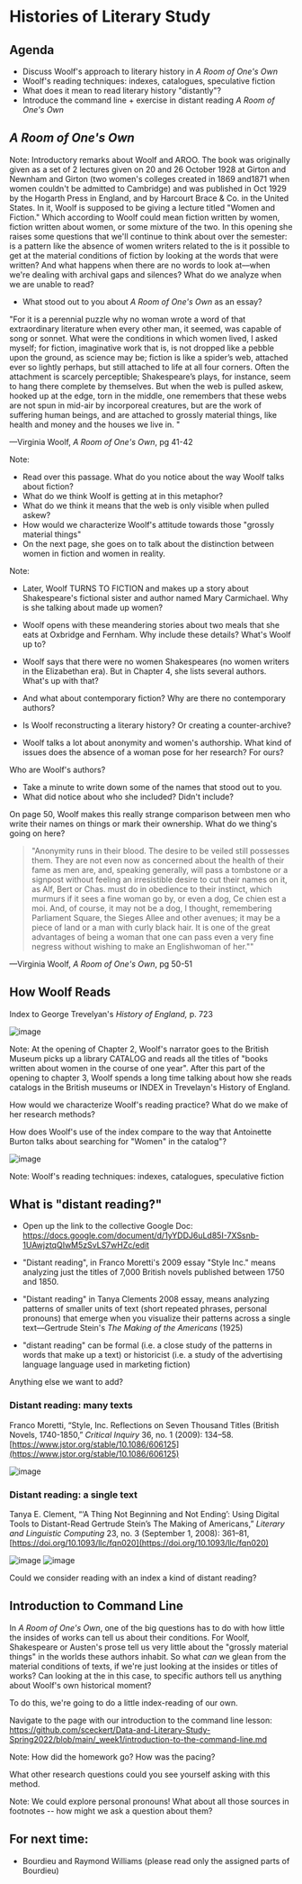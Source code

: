 # Histories of Literary Study



## Agenda

+ Discuss Woolf's approach to literary history in *A Room of One's Own*
+ Woolf's reading techniques: indexes, catalogues, speculative fiction
+ What does it mean to read literary history "distantly"?
+ Introduce the command line + exercise in distant reading *A Room of One's Own*



## *A Room of One's Own* 

Note: Introductory remarks about Woolf and AROO. The book was originally given as a set of 2 lectures given on 20 and 26 October 1928 at Girton and Newnham and Girton (two women's colleges created in 1869 and1871 when women couldn't be admitted to Cambridge) and was published in Oct 1929 by the Hogarth Press in England, and by Harcourt Brace & Co. in the United States. In it, Woolf is supposed to be giving a lecture titled "Women and Fiction." Which according to Woolf could mean fiction written by women, fiction written about women, or some mixture of the two.  In this opening she raises some questions that we'll continue to think about over the semester: is a pattern like the absence of women writers related to the is it possible to get at the material conditions of fiction by looking at the words that were written? And what happens when there are no words to look at––when we're dealing with archival gaps and silences? What do we analyze when we are unable to read? 


+ What stood out to you about *A Room of One's Own* as an essay?


"For it is a perennial puzzle why no woman wrote a word of that extraordinary literature when every other man, it seemed, was capable of song or sonnet.
What were the conditions in which women 
lived, I asked myself; for fiction, imaginative work that is, is not 
dropped like a pebble upon the ground, as science may be; fiction is 
like a spider’s web, attached ever so lightly perhaps, but still attached 
to life at all four corners. Often the attachment is scarcely perceptible; 
Shakespeare’s plays, for instance, seem to hang there complete by 
themselves. But when the web is pulled askew, hooked up at the edge, 
torn in the middle, one remembers that these webs are not spun in 
mid-air by incorporeal creatures, but are the work of suffering human 
beings, and are attached to grossly material things, like health and 
money and the houses we live in. "  

 ––Virginia Woolf, *A Room of One's Own*, pg 41-42

Note:
- Read over this passage. What do you notice about the way Woolf talks about fiction?
- What do we think Woolf is getting at in this metaphor? 
- What do we think it means that the web is only visible when pulled askew?
- How would we characterize Woolf's attitude towards those "grossly material things"
- On the next page, she goes on to talk about the distinction between women in fiction and women in reality.


Note:
+ Later, Woolf TURNS TO FICTION and makes up a story about Shakespeare's fictional sister and author named Mary Carmichael. Why is she talking about made up women? 

+ Woolf opens with these meandering stories about two meals that she eats at Oxbridge and Fernham. Why include these details? What's Woolf up to?

+ Woolf says that there were no women Shakespeares (no women writers in the Elizabethan era). But in Chapter 4, she lists several authors. What's up with that?

+ And what about contemporary fiction? Why are there no contemporary authors? 

+ Is Woolf reconstructing a literary history? Or creating a counter-archive? 

+ Woolf talks a lot about anonymity and women's authorship. What kind of issues does the absence of a woman pose for her research? For ours?


Who are Woolf's authors? 
+ Take a minute to write down some of the names that stood out to you. 
+ What did notice about who she included? Didn't include?


On page 50, Woolf makes this really strange comparison between men who write their names on things or mark their ownership. What do we thing's going on here?

> "Anonymity
runs in their blood. The desire to be veiled still possesses them. They
are not even now as concerned about the health of their fame as men are,
and, speaking generally, will pass a tombstone or a signpost without
feeling an irresistible desire to cut their names on it, as Alf, Bert or
Chas. must do in obedience to their instinct, which murmurs if it sees a
fine woman go by, or even a dog, Ce chien est a moi. And, of course, it
may not be a dog, I thought, remembering Parliament Square, the Sieges
Allee and other avenues; it may be a piece of land or a man with curly
black hair. It is one of the great advantages of being a woman that one
can pass even a very fine negress without wishing to make an Englishwoman
of her.""

> 
 ––Virginia Woolf, *A Room of One's Own*, pg 50-51



## How Woolf Reads 

Index to George Trevelyan's<!-- .element: class="fragment" data-fragment-index="1" -->  *History of England,* p. 723 <!-- .element: class="fragment" data-fragment-index="1" --> 

![image](../images/trevelyan.png) <!-- .element: class="fragment" data-fragment-index="1" -->

Note:
At the opening of Chapter 2, Woolf's narrator goes to the British Museum picks up a library CATALOG and reads all the titles of "books written about women in the course of one year". After this part of the opening to chapter 3, Woolf spends a long time talking about how she reads catalogs in the British museums or INDEX in Trevelayn's History of England. 


How would we characterize Woolf's reading practice?
What do we make of her research methods?<!-- .element: class="fragment" data-fragment-index="1" --> 



How does Woolf's use of the index compare to the way that Antoinette Burton talks about searching for "Women" in the catalog"?

![image](../images/burton.png)<!-- .element: class="fragment" data-fragment-index="1" -->  

Note: 
Woolf's reading techniques: indexes, catalogues, speculative fiction



## What is "distant reading?" 

- Open up the link to the collective Google Doc: https://docs.google.com/document/d/1yYDDJ6uLd85I-7XSsnb-1UAwjztqQIwM5zSvLS7wHZc/edit


- "Distant reading", in Franco Moretti's 2009 essay "Style Inc." means analyzing just the titles of 7,000 British novels published between 1750 and 1850. 
- "Distant reading" in Tanya Clements 2008 essay, means analyzing patterns of smaller units of text (short repeated phrases, personal pronouns) that emerge when you visualize their patterns across a single text––Gertrude Stein's *The Making of the Americans* (1925) 

- "distant reading" can be formal (i.e. a close study of the patterns in words that make up a text) or historicist (i.e. a study of the advertising language language used in marketing fiction)


Anything else we want to add?



### Distant reading: many texts 

Franco Moretti, “Style, Inc. Reflections on Seven Thousand Titles (British Novels, 1740-1850,” *Critical Inquiry* 36, no. 1 (2009): 134–58. [https://www.jstor.org/stable/10.1086/606125](https://www.jstor.org/stable/10.1086/606125)

![image](../images/moretti.png)


### Distant reading: a single text

Tanya E. Clement, “‘A Thing Not Beginning and Not Ending’: Using Digital Tools to Distant-Read Gertrude Stein’s The Making of Americans,” *Literary and Linguistic Computing* 23, no. 3 (September 1, 2008): 361–81, [https://doi.org/10.1093/llc/fqn020](https://doi.org/10.1093/llc/fqn020)

![image](../images/clement.png) ![image](../images/clement2.png)


Could we consider reading with an index a kind of distant reading?



## Introduction to Command Line 

In *A Room of One's Own*, one of the big questions has to do with how little the insides of works can tell us about their conditions. For Woolf, Shakespeare or Austen's prose tell us very little about the "grossly material things" in the worlds these authors inhabit. So what *can* we glean from the material conditions of texts, if we're just looking at the insides or titles of works? Can looking at the  in this case, to specific authors tell us anything about Woolf's own historical moment?

To do this, we're going to do a little index-reading of our own. 

Navigate to the page with our introduction to the command line lesson: https://github.com/sceckert/Data-and-Literary-Study-Spring2022/blob/main/_week1/introduction-to-the-command-line.md

Note: 
How did the homework go? How was the pacing?


What other research questions could you see yourself asking with this method. 

Note:
We could explore personal pronouns!
What about all those sources in footnotes -- how might we ask a question about them?



## For next time:

+ Bourdieu and Raymond Williams (please read only the assigned parts of Bourdieu)
